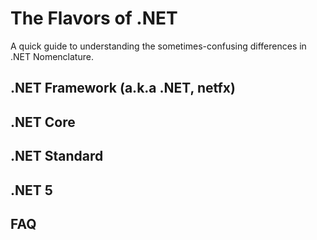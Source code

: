 # The Flavors of .NET

A quick guide to understanding the sometimes-confusing differences in .NET Nomenclature.

## .NET Framework (a.k.a .NET, netfx)

## .NET Core

## .NET Standard

## .NET 5

## FAQ
